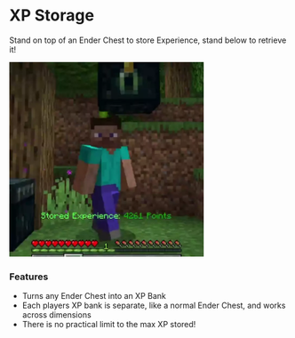 # XP Storage<!--$headerTitle--><!--$pmc:delete-->

Stand on top of an Ender Chest to store Experience, stand below to retrieve it!<!--$pmc:headerSize-->

<img src="images/xp_storage.webp" alt="A player depositing and extracting XP in an Enderchest" height="350"/> <!--$localAssetToURL--> <!--$pmc:delete-->

### Features
- Turns any Ender Chest into an XP Bank
- Each players XP bank is separate, like a normal Ender Chest, and works across dimensions
- There is no practical limit to the max XP stored!
